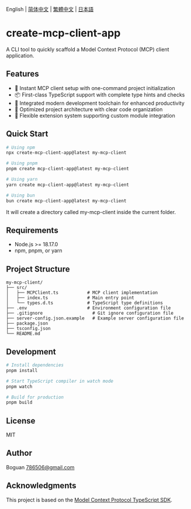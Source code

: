 English | [简体中文](https://github.com/boguan/create-mcp-app/blob/main/apps/create-mcp-client-app/docs/README_zh-CN.md) | [繁體中文](https://github.com/boguan/create-mcp-app/blob/main/apps/create-mcp-client-app/docs/README_zh-TW.md) | [日本語](https://github.com/boguan/create-mcp-app/blob/main/apps/create-mcp-client-app/docs/README_ja-JP.md)

# create-mcp-client-app

A CLI tool to quickly scaffold a Model Context Protocol (MCP) client application.

## Features

- 🚀 Instant MCP client setup with one-command project initialization
- 📦 First-class TypeScript support with complete type hints and checks
- 🔧 Integrated modern development toolchain for enhanced productivity
- 📝 Optimized project architecture with clear code organization
- 🎯 Flexible extension system supporting custom module integration

## Quick Start

```bash
# Using npm
npx create-mcp-client-app@latest my-mcp-client

# Using pnpm
pnpm create mcp-client-app@latest my-mcp-client

# Using yarn
yarn create mcp-client-app@latest my-mcp-client

# Using bun
bun create mcp-client-app@latest my-mcp-client
```

It will create a directory called my-mcp-client inside the current folder.

## Requirements

- Node.js >= 18.17.0
- npm, pnpm, or yarn

## Project Structure

```
my-mcp-client/
├── src/
│   ├── MCPClient.ts           # MCP client implementation
│   ├── index.ts               # Main entry point
│   └── types.d.ts             # TypeScript type definitions
├── .env                       # Environment configuration file
├── .gitignore                   # Git ignore configuration file
├── server-config.json.example   # Example server configuration file
├── package.json
├── tsconfig.json
└── README.md
```

## Development

```bash
# Install dependencies
pnpm install

# Start TypeScript compiler in watch mode
pnpm watch

# Build for production
pnpm build
```

## License

MIT

## Author

Boguan <786506@gmail.com>

## Acknowledgments

This project is based on the [Model Context Protocol TypeScript SDK](https://github.com/modelcontextprotocol/typescript-sdk).